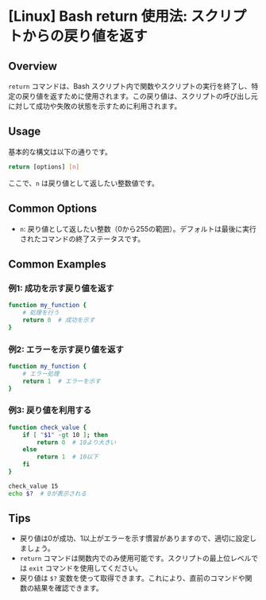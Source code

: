 # [Linux] Bash return 使用法: スクリプトからの戻り値を返す

## Overview
`return` コマンドは、Bash スクリプト内で関数やスクリプトの実行を終了し、特定の戻り値を返すために使用されます。この戻り値は、スクリプトの呼び出し元に対して成功や失敗の状態を示すために利用されます。

## Usage
基本的な構文は以下の通りです。

```bash
return [options] [n]
```

ここで、`n` は戻り値として返したい整数値です。

## Common Options
- `n`: 戻り値として返したい整数（0から255の範囲）。デフォルトは最後に実行されたコマンドの終了ステータスです。

## Common Examples

### 例1: 成功を示す戻り値を返す
```bash
function my_function {
    # 処理を行う
    return 0  # 成功を示す
}
```

### 例2: エラーを示す戻り値を返す
```bash
function my_function {
    # エラー処理
    return 1  # エラーを示す
}
```

### 例3: 戻り値を利用する
```bash
function check_value {
    if [ "$1" -gt 10 ]; then
        return 0  # 10より大きい
    else
        return 1  # 10以下
    fi
}

check_value 15
echo $?  # 0が表示される
```

## Tips
- 戻り値は0が成功、1以上がエラーを示す慣習がありますので、適切に設定しましょう。
- `return` コマンドは関数内でのみ使用可能です。スクリプトの最上位レベルでは `exit` コマンドを使用してください。
- 戻り値は `$?` 変数を使って取得できます。これにより、直前のコマンドや関数の結果を確認できます。